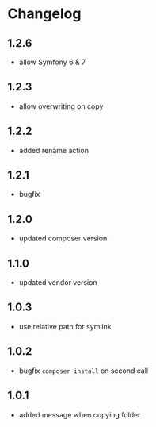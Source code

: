 # Changelog

## 1.2.6
- allow Symfony 6 & 7

## 1.2.3
- allow overwriting on copy

## 1.2.2
- added rename action

## 1.2.1
- bugfix

## 1.2.0
- updated composer version

## 1.1.0
- updated vendor version

## 1.0.3
- use relative path for symlink

## 1.0.2
- bugfix `composer install` on second call

## 1.0.1
- added message when copying folder
